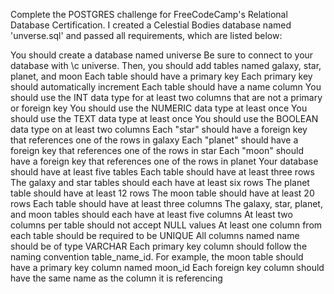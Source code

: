 Complete the POSTGRES challenge for FreeCodeCamp's Relational Database Certification. 
I created a Celestial Bodies database named 'unverse.sql' and passed all requirements, which are listed below:

You should create a database named universe
Be sure to connect to your database with \c universe. Then, you should add tables named galaxy, star, planet, and moon
Each table should have a primary key
Each primary key should automatically increment
Each table should have a name column
You should use the INT data type for at least two columns that are not a primary or foreign key
You should use the NUMERIC data type at least once
You should use the TEXT data type at least once
You should use the BOOLEAN data type on at least two columns
Each "star" should have a foreign key that references one of the rows in galaxy
Each "planet" should have a foreign key that references one of the rows in star
Each "moon" should have a foreign key that references one of the rows in planet
Your database should have at least five tables
Each table should have at least three rows
The galaxy and star tables should each have at least six rows
The planet table should have at least 12 rows
The moon table should have at least 20 rows
Each table should have at least three columns
The galaxy, star, planet, and moon tables should each have at least five columns
At least two columns per table should not accept NULL values
At least one column from each table should be required to be UNIQUE
All columns named name should be of type VARCHAR
Each primary key column should follow the naming convention table_name_id. For example, the moon table should have a primary key column named moon_id
Each foreign key column should have the same name as the column it is referencing
